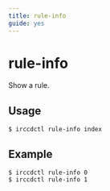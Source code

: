 ```yaml
---
title: rule-info
guide: yes
---
```


# rule-info

Show a rule.

## Usage

```nohighlight
$ irccdctl rule-info index 
```

## Example

```nohighlight
$ irccdctl rule-info 0
$ irccdctl rule-info 1
```
